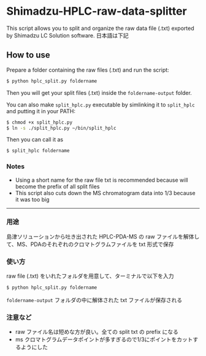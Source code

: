 # Shimadzu-HPLC-raw-data-splitter
This script allows you to split and organize the raw data file (.txt) exported by Shimadzu LC Solution software. 日本語は下記

## How to use
Prepare a folder containing the raw files (.txt) and run the script:
```bash
$ python hplc_split.py foldername
```
Then you will get your split files (.txt) inside the `foldername-output` folder.

You can also make `split_hplc.py` executable by simlinking it to `split_hplc` and putting it in your PATH:
```bash
$ chmod +x split_hplc.py
$ ln -s ./split_hplc.py ~/bin/split_hplc
```
Then you can call it as
```bash
$ split_hplc foldername
```
### Notes
* Using a short name for the raw file txt is recommended because will become the prefix of all split files
* This script also cuts down the MS chromatogram data into 1/3 because it was too big

---

### 用途
島津ソリューションから吐き出された HPLC-PDA-MS の raw ファイルを解体して、MS、PDAのそれぞれのクロマトグラムファイルを txt 形式で保存

### 使い方
raw file (.txt) をいれたフォルダを用意して、ターミナルで以下を入力
```bash
$ python hplc_split.py foldername
```
`foldername-output` フォルダの中に解体された txt ファイルが保存される

### 注意など
* raw ファイル名は短めな方が良い。全ての split txt の prefix になる
* ms クロマトグラムデータポイントが多すぎるので1/3にポイントをカットするようにした
